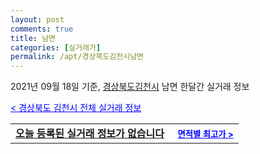 ```yaml
---
layout: post
comments: true
title: 남면
categories: [실거래가]
permalink: /apt/경상북도김천시남면
---
```


2021년 09월 18일 기준, <a href="/apt/경상북도김천시">경상북도김천시</a> 남면 한달간 실거래 정보

<a style="color: blue;" href="/apt/경상북도김천시">< 경상북도 김천시 전체 실거래 정보</a>
<!---- start ---->
<table>
  <tr>
    <td colspan="4" style="font-weight: bold;"><a href="/apt/경상북도김천시남면{name_without_space}">오늘 등록된 실거래 정보가 없습니다</a> &nbsp;&nbsp;&nbsp; <a style="color: blue; font-size: smaller;" href="/apt/경상북도김천시남면{name_without_space}">면적별 최고가 ></a></td>
  </tr>
    
</table>
<!---- end ---->
    